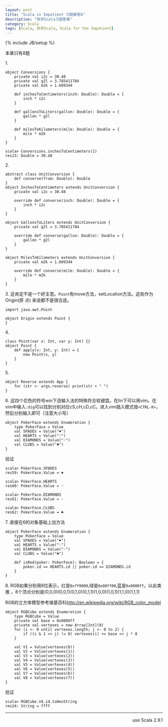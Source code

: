 ```yaml
---
layout: post
title: "Scala in Impatient 习题解答6"
description: "快学Scala习题答案"
category: Scala
tags: [Scala, 快学Scala, Scala for the Impatient]
---
```

{% include JB/setup %}

本章只有8题

1\. 

    object Conversions {
        private val i2c = 30.48
        private val g2l = 3.785411784
        private val m2k = 1.609344

        def inchesToCentimeters(inch: Double): Double = {
            inch * i2c 
        }

        def gallonsToLiters(gallon: Double): Double = {
            gallon * g2l
        }

        def milesToKilometers(mile: Double): Double = {
            mile * m2k
        }
    }

    scala> Conversions.inchesToCentimeters(1)
    res23: Double = 30.48

2\. 

    abstract class UnitConversion {
        def converse(from: Double): Double
    }
    object InchesToCentimeters extends UnitConversion {
        private val i2c = 30.48

        override def converse(inch: Double): Double = {
            inch * i2c 
        }
    }

    object GallonsToLiters extends UnitConversion {
        private val g2l = 3.785411784

        override def converse(gallon: Double): Double = {
            gallon * g2l
        }
    }

    object MilesToKilometers extends UnitConversion {
        private val m2k = 1.609344

        override def converse(mile: Double): Double = {
            mile * m2k
        }
    }

3\. 这肯定不是一个好主意。`Point`有move方法，setLocation方法。这些作为Origin(原
    点) 来说都不是很合适。

    import java.awt.Point

    object Origin extends Point {
    }


4\. 

    class Point(var x: Int, var y: Int) {}
    object Point {
        def apply(x: Int, y: Int) = {
            new Point(x, y)
        }
    }

5\. 

    object Reverse extends App {
        for (str <- args.reverse) print(str + " ")
    }

6\. 这四个花色的符号win下选输入法的特殊符合软键盘。在lin下可以用vim。在vim中输入`:dig`可以找到分别对应cS,cH,cD,cC。进入vim插入模式按`<CTRL-K>`，然后分别输入即可（注意大小写）

    object PokerFace extends Enumeration {
        type PokerFace = Value
        val SPADES = Value("♠")
        val HEARTS = Value("♡")
        val DIAMONDS = Value("♢")
        val CLUBS = Value("♣")
    }

验证

    scala> PokerFace.SPADES
    res59: PokerFace.Value = ♠

    scala> PokerFace.HEARTS
    res60: PokerFace.Value = ♡

    scala> PokerFace.DIAMONDS
    res61: PokerFace.Value = ♢

    scala> PokerFace.CLUBS
    res62: PokerFace.Value = ♣

7\. 直接在6的对象基础上加方法

    object PokerFace extends Enumeration {
        type PokerFace = Value
        val SPADES = Value("♠")
        val HEARTS = Value("♡")
        val DIAMONDS = Value("♢")
        val CLUBS = Value("♣")

        def isRed(poker: PokerFace): Boolean = {
            poker.id == HEARTS.id || poker.id == DIAMONDS.id
        }
    }

8\. RGB如果分别用8位表示，红是`0xff0000`,绿是`0x00ff00`,蓝是`0x0000ff`。以此类推
，8个顶点分别是(0,0,0)(0,0,1)(0,1,0)(0,1,1)(1,0,0)(1,0,1)(1,1,0)(1,1,1)

RGB的立方体模型参考维基百科<http://en.wikipedia.org/wiki/RGB_color_model>

    object RGBCube extends Enumeration {
        type RGBCube = Value
        private val base = 0x0000ff
        private val vertexes = new Array[Int](8)
        for (i <- 0 until vertexes.length; j <- 0 to 2) {
            if ((i & 1 << j) != 0) vertexes(i) += base << j * 8
        }

        val V1 = Value(vertexes(0))
        val V2 = Value(vertexes(1))
        val V3 = Value(vertexes(2))
        val V4 = Value(vertexes(3))
        val V5 = Value(vertexes(4))
        val V6 = Value(vertexes(5))
        val V7 = Value(vertexes(6))
        val V8 = Value(vertexes(7))
    }

验证

    scala> RGBCube.V4.id.toHexString
    res24: String = ffff

----
<div align="right">use Scala 2.9.1</div>
